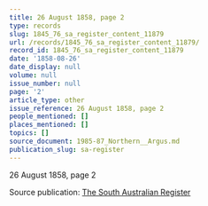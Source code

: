 ```yaml
---
title: 26 August 1858, page 2
type: records
slug: 1845_76_sa_register_content_11879
url: /records/1845_76_sa_register_content_11879/
record_id: 1845_76_sa_register_content_11879
date: '1858-08-26'
date_display: null
volume: null
issue_number: null
page: '2'
article_type: other
issue_reference: 26 August 1858, page 2
people_mentioned: []
places_mentioned: []
topics: []
source_document: 1985-87_Northern__Argus.md
publication_slug: sa-register
---
```


26 August 1858, page 2

Source publication: [The South Australian Register](/publications/sa-register/)
